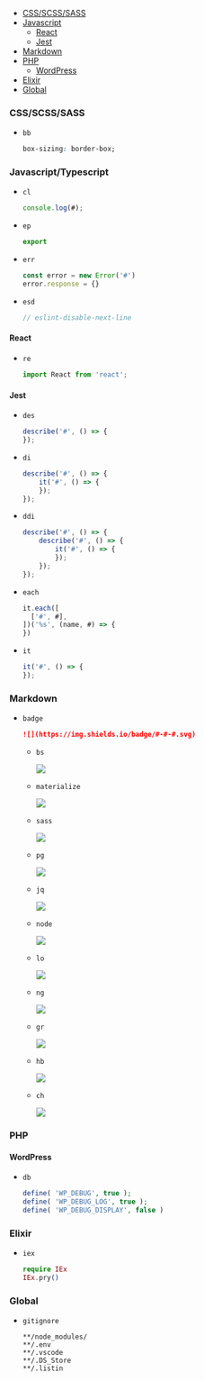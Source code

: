 <!-- TOC -->

- [CSS/SCSS/SASS](#cssscsssass)
- [Javascript](#javascript)
  - [React](#react)
  - [Jest](#jest)
- [Markdown](#markdown)
- [PHP](#php)
  - [WordPress](#wordpress)
- [Elixir](#elixir)
- [Global](#global)

<!-- /TOC -->

### CSS/SCSS/SASS

- `bb`
    ```css
    box-sizing: border-box;
    ```

### Javascript/Typescript

- `cl`
    ```js
    console.log(#);
    ```
- `ep`
    ```js
    export
    ```
- `err`
    ```js
    const error = new Error('#')
    error.response = {}
    ```
- `esd`
    ```js
    // eslint-disable-next-line
    ```

#### React
- `re`
    ```js
    import React from 'react';
    ```

#### Jest

- `des`
    ```js
    describe('#', () => {
    });
    ```
- `di`
    ```js
    describe('#', () => {
        it('#', () => {
        });
    });
    ```
- `ddi`
    ```js
    describe('#', () => {
        describe('#', () => {
            it('#', () => {
            });
        });
    });
    ```
- `each`
    ```js
    it.each([
      ['#', #],
    ])('%s', (name, #) => {
    })
    ```
- `it`
    ```js
    it('#', () => {
    });
    ```

### Markdown

- `badge`
    ```md
    ![](https://img.shields.io/badge/#-#-#.svg)
    ```
    
    - `bs`
        
        ![](https://img.shields.io/badge/css-bootstrap-5F2C7C.svg)

    - `materialize`

        ![](https://img.shields.io/badge/css-materialize-F95972.svg)

    - `sass`

        ![](https://img.shields.io/badge/css_preprocessor-sass-DC4497.svg)

    - `pg`

        ![](https://img.shields.io/badge/data-postgres-316391.svg)

    - `jq`

        ![](https://img.shields.io/badge/jquery-version-005FAD.svg)
        
    - `node`
        
        ![](https://img.shields.io/badge/node-version-61BC62.svg)

    - `lo`
        
        ![](https://img.shields.io/badge/lodash-version-3554FF.svg)

    - `ng`
        
        ![](https://img.shields.io/badge/angularJS-version-D00027.svg)
    
    - `gr`

        ![](https://img.shields.io/badge/grunt-version-ED8024.svg)

    - `hb`

        ![](https://img.shields.io/badge/handlebars-version-F47904.svg)
    
    - `ch`

        ![](https://img.shields.io/badge/testing-chai+mocha-a40802.svg)


### PHP

#### WordPress

- `db`
    ```php
    define( 'WP_DEBUG', true );
    define( 'WP_DEBUG_LOG', true );
    define( 'WP_DEBUG_DISPLAY', false )
    ```

### Elixir

- `iex`
    ```elixir
    require IEx
    IEx.pry()
    ```

### Global

- `gitignore`
    ```
    **/node_modules/
    **/.env
    **/.vscode
    **/.DS_Store
    **/.listin
    ```